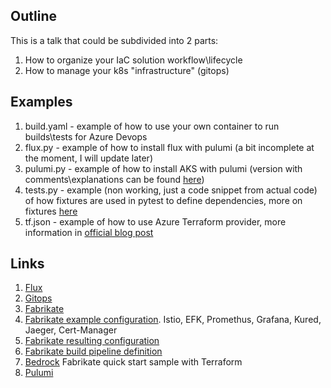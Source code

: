 ## Outline

This is a talk that could be subdivided into 2 parts:

1. How to organize your IaC solution workflow\lifecycle
2. How to manage your k8s "infrastructure" (gitops)

## Examples

1. build.yaml - example of how to use your own container to run builds\tests for Azure Devops
2. flux.py - example of how to install flux with pulumi (a bit incomplete at the moment, I will update later)
3. pulumi.py - example of how to install AKS with pulumi (version with comments\explanations can be found [here](https://pulumi.io/quickstart/azure/tutorial-azure-kubernetes-service.html))
4. tests.py - example (non working, just a code snippet from actual code) of how fixtures are used in pytest to define dependencies, more on fixtures [here](https://docs.pytest.org/en/latest/fixture.html)
5. tf.json - example of how to use Azure Terraform provider, more information in [official blog post](https://azure.microsoft.com/en-us/blog/introducing-the-azure-terraform-resource-provider/)

## Links

1. [Flux](https://github.com/weaveworks/flux)
2. [Gitops](https://www.weave.works/blog/gitops-operations-by-pull-request)
3. [Fabrikate](https://github.com/Microsoft/fabrikate)
4. [Fabrikate example configuration](https://dev.azure.com/4c74356b41/_git/fabrikate). Istio, EFK, Promethus, Grafana, Kured, Jaeger, Cert-Manager
5. [Fabrikate resulting configuration](https://github.com/4c74356b41/fabrikate-generated)
6. [Fabrikate build pipeline definition](https://dev.azure.com/4c74356b41/_git/fabrikate?path=%2Fazure-pipeline.yml&version=GBmaster)
7. [Bedrock](https://github.com/Microsoft/bedrock) Fabrikate quick start sample with Terraform
5. [Pulumi](https://pulumi.io/)